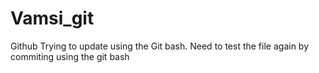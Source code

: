 # Vamsi_git
Github
Trying to update using the Git bash.
Need to test the file again by commiting using the git bash

